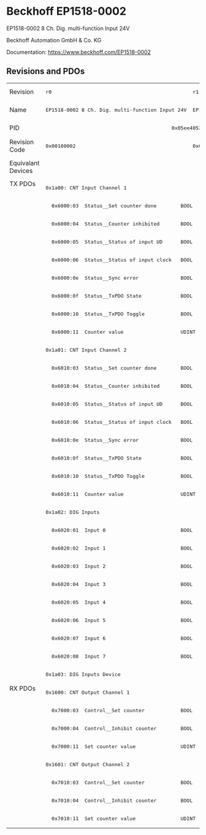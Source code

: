 # Beckhoff EP1518-0002

EP1518-0002 8 Ch. Dig. multi-function Input 24V

Beckhoff Automation GmbH & Co. KG

Documentation: <a href="https://www.beckhoff.com/EP1518-0002">https://www.beckhoff.com/EP1518-0002</a>

## Revisions and PDOs
<table>
<tr >
<td class="first">Revision</td>
<td ><pre>r0</pre></td>
<td ><pre>r1</pre></td>
<td ><pre>r2</pre></td>
<td ><pre>r3</pre></td>
</tr>
<tr >
<td class="first">Name</td>
<td ><pre>EP1518-0002 8 Ch. Dig. multi-function Input 24V</pre></td>
<td  colspan=3 align="center"><pre>EP1518-0002 8 Ch.digital multi-function input</pre></td>
</tr>
<tr >
<td class="first">PID</td>
<td  colspan=4 align="center"><pre>0x05ee4052</pre></td>
</tr>
<tr >
<td class="first">Revision Code</td>
<td ><pre>0x00100002</pre></td>
<td ><pre>0x00110002</pre></td>
<td ><pre>0x00120002</pre></td>
<td ><pre>0x00130002</pre></td>
</tr>
<tr >
<td class="first">Equivalant Devices</td>
<td  colspan=3 align="center"></td>
<td ><pre><a href="EPP1518-0002">EPP1518-0002 r0</a><br/><a href="EPP1518-0002">EPP1518-0002 r1</a></pre></td>
</tr>
<tr class="txpdo pdosection">
<td class="first" rowspan=28 valign=top>TX PDOs</td>
<td colspan=4 align="left"><pre>0x1a00: CNT Input Channel 1</pre></td>
<td></td>
</tr>
<tr class="txpdo">
<td  colspan=4 align="left"><pre>  0x6000:03  Status__Set counter done        BOOL</pre></td>
</tr>
<tr class="txpdo">
<td  colspan=4 align="left"><pre>  0x6000:04  Status__Counter inhibited       BOOL</pre></td>
</tr>
<tr class="txpdo">
<td  colspan=4 align="left"><pre>  0x6000:05  Status__Status of input UD      BOOL</pre></td>
</tr>
<tr class="txpdo">
<td  colspan=4 align="left"><pre>  0x6000:06  Status__Status of input clock   BOOL</pre></td>
</tr>
<tr class="txpdo">
<td  colspan=4 align="left"><pre>  0x6000:0e  Status__Sync error              BOOL</pre></td>
</tr>
<tr class="txpdo">
<td  colspan=4 align="left"><pre>  0x6000:0f  Status__TxPDO State             BOOL</pre></td>
</tr>
<tr class="txpdo">
<td  colspan=4 align="left"><pre>  0x6000:10  Status__TxPDO Toggle            BOOL</pre></td>
</tr>
<tr class="txpdo">
<td  colspan=4 align="left"><pre>  0x6000:11  Counter value                   UDINT</pre></td>
</tr>
<tr class="txpdo pdosection">
<td  colspan=4 align="left"><pre>0x1a01: CNT Input Channel 2</pre></td>
</tr>
<tr class="txpdo">
<td  colspan=4 align="left"><pre>  0x6010:03  Status__Set counter done        BOOL</pre></td>
</tr>
<tr class="txpdo">
<td  colspan=4 align="left"><pre>  0x6010:04  Status__Counter inhibited       BOOL</pre></td>
</tr>
<tr class="txpdo">
<td  colspan=4 align="left"><pre>  0x6010:05  Status__Status of input UD      BOOL</pre></td>
</tr>
<tr class="txpdo">
<td  colspan=4 align="left"><pre>  0x6010:06  Status__Status of input clock   BOOL</pre></td>
</tr>
<tr class="txpdo">
<td  colspan=4 align="left"><pre>  0x6010:0e  Status__Sync error              BOOL</pre></td>
</tr>
<tr class="txpdo">
<td  colspan=4 align="left"><pre>  0x6010:0f  Status__TxPDO State             BOOL</pre></td>
</tr>
<tr class="txpdo">
<td  colspan=4 align="left"><pre>  0x6010:10  Status__TxPDO Toggle            BOOL</pre></td>
</tr>
<tr class="txpdo">
<td  colspan=4 align="left"><pre>  0x6010:11  Counter value                   UDINT</pre></td>
</tr>
<tr class="txpdo pdosection">
<td  colspan=4 align="left"><pre>0x1a02: DIG Inputs</pre></td>
</tr>
<tr class="txpdo">
<td  colspan=4 align="left"><pre>  0x6020:01  Input 0                         BOOL</pre></td>
</tr>
<tr class="txpdo">
<td  colspan=4 align="left"><pre>  0x6020:02  Input 1                         BOOL</pre></td>
</tr>
<tr class="txpdo">
<td  colspan=4 align="left"><pre>  0x6020:03  Input 2                         BOOL</pre></td>
</tr>
<tr class="txpdo">
<td  colspan=4 align="left"><pre>  0x6020:04  Input 3                         BOOL</pre></td>
</tr>
<tr class="txpdo">
<td  colspan=4 align="left"><pre>  0x6020:05  Input 4                         BOOL</pre></td>
</tr>
<tr class="txpdo">
<td  colspan=4 align="left"><pre>  0x6020:06  Input 5                         BOOL</pre></td>
</tr>
<tr class="txpdo">
<td  colspan=4 align="left"><pre>  0x6020:07  Input 6                         BOOL</pre></td>
</tr>
<tr class="txpdo">
<td  colspan=4 align="left"><pre>  0x6020:08  Input 7                         BOOL</pre></td>
</tr>
<tr class="txpdo pdosection">
<td  colspan=4 align="left"><pre>0x1a03: DIG Inputs Device</pre></td>
</tr>
<tr class="rxpdo pdosection">
<td class="first" rowspan=8 valign=top>RX PDOs</td>
<td colspan=4 align="left"><pre>0x1600: CNT Output Channel 1</pre></td>
<td></td>
</tr>
<tr class="rxpdo">
<td  colspan=4 align="left"><pre>  0x7000:03  Control__Set counter            BOOL</pre></td>
</tr>
<tr class="rxpdo">
<td  colspan=4 align="left"><pre>  0x7000:04  Control__Inhibit counter        BOOL</pre></td>
</tr>
<tr class="rxpdo">
<td  colspan=4 align="left"><pre>  0x7000:11  Set counter value               UDINT</pre></td>
</tr>
<tr class="rxpdo pdosection">
<td  colspan=4 align="left"><pre>0x1601: CNT Output Channel 2</pre></td>
</tr>
<tr class="rxpdo">
<td  colspan=4 align="left"><pre>  0x7010:03  Control__Set counter            BOOL</pre></td>
</tr>
<tr class="rxpdo">
<td  colspan=4 align="left"><pre>  0x7010:04  Control__Inhibit counter        BOOL</pre></td>
</tr>
<tr class="rxpdo">
<td  colspan=4 align="left"><pre>  0x7010:11  Set counter value               UDINT</pre></td>
</tr>
</table>
